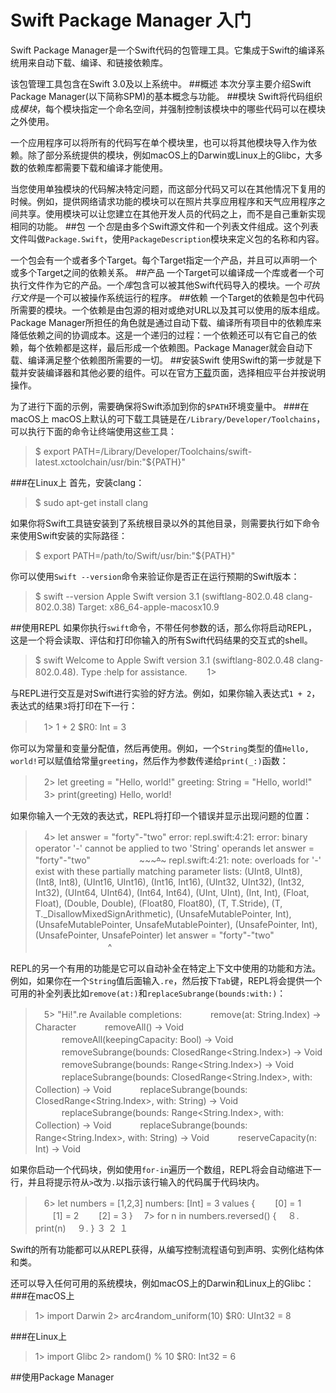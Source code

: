 # Swift Package Manager 入门
Swift Package Manager是一个Swift代码的包管理工具。它集成于Swift的编译系统用来自动下载、编译、和链接依赖库。

该包管理工具包含在Swift 3.0及以上系统中。
##概述
本次分享主要介绍Swift Package Manager(以下简称SPM)的基本概念与功能。
##模块
Swift将代码组织成*模块*，每个模块指定一个命名空间，并强制控制该模块中的哪些代码可以在模块之外使用。

一个应用程序可以将所有的代码写在单个模块里，也可以将其他模块导入作为依赖。除了部分系统提供的模块，例如macOS上的Darwin或Linux上的Glibc，大多数的依赖库都需要下载和编译才能使用。

当您使用单独模块的代码解决特定问题，而这部分代码又可以在其他情况下复用的时候。例如，提供网络请求功能的模块可以在照片共享应用程序和天气应用程序之间共享。使用模块可以让您建立在其他开发人员的代码之上，而不是自己重新实现相同的功能。
##包
一个*包*是由多个Swift源文件和一个列表文件组成。这个列表文件叫做`Package.Swift`，使用`PackageDescription`模块来定义包的名称和内容。

一个包会有一个或者多个Target。每个Target指定一个产品，并且可以声明一个或多个Target之间的依赖关系。
##产品
一个Target可以编译成一个库或者一个可执行文件作为它的产品。一个*库*包含可以被其他Swift代码导入的模块。一个*可执行文件*是一个可以被操作系统运行的程序。
##依赖
一个Target的依赖是包中代码所需要的模块。一个依赖是由包源的相对或绝对URL以及其可以使用的版本组成。Package Manager所担任的角色就是通过自动下载、编译所有项目中的依赖库来降低依赖之间的协调成本。这是一个递归的过程：一个依赖还可以有它自己的依赖，每个依赖都是这样，最后形成一个依赖图。Package Manager就会自动下载、编译满足整个依赖图所需要的一切。
##安装Swift
使用Swift的第一步就是下载并安装编译器和其他必要的组件。可以在官方[下载](https://swift.org/download/)页面，选择相应平台并按说明操作。

为了进行下面的示例，需要确保将Swift添加到你的`$PATH`环境变量中。
###在macOS上
macOS上默认的可下载工具链是在`/Library/Developer/Toolchains`，可以执行下面的命令让终端使用这些工具：
>\$ export PATH=/Library/Developer/Toolchains/swift-latest.xctoolchain/usr/bin:"${PATH}"

###在Linux上
首先，安装clang：
> \$ sudo apt-get install clang

如果你将Swift工具链安装到了系统根目录以外的其他目录，则需要执行如下命令来使用Swift安装的实际路径：
> \$ export PATH=/path/to/Swift/usr/bin:"${PATH}"

你可以使用`Swift --version`命令来验证你是否正在运行预期的Swift版本：
> \$ swift --version
> Apple Swift version 3.1 (swiftlang-802.0.48 clang-802.0.38)
> Target: x86_64-apple-macosx10.9

##使用REPL
如果你执行`swift`命令，不带任何参数的话，那么你将启动REPL，这是一个将会读取、评估和打印你输入的所有Swift代码结果的交互式的shell。
> \$ swift
> Welcome to Apple Swift version 3.1 (swiftlang-802.0.48 clang-802.0.48). Type :help for assistance.
> 　　1>

与REPL进行交互是对Swift进行实验的好方法。例如，如果你输入表达式`1 + 2`，表达式的结果`3`将打印在下一行：
> 　1> 1 + 2
> $R0: Int = 3

你可以为常量和变量分配值，然后再使用。例如，一个`String`类型的值`Hello, world!`可以赋值给常量`greeting`，然后作为参数传递给`print(_:)`函数：
> 　2> let greeting = "Hello, world!"
> greeting: String = "Hello, world!"
> 　3> print(greeting)
> Hello, world!

如果你输入一个无效的表达式，REPL将打印一个错误并显示出现问题的位置：
> 　4> let answer = "forty"-"two"
> error: repl.swift:4:21: error: binary operator '-' cannot be applied to two 'String' operands
> let answer = "forty"-"two"
> 　　　　　 ~~~~~~~^~~~~~
> repl.swift:4:21: note: overloads for '-' exist with these partially matching parameter lists: (UInt8, UInt8), (Int8, Int8), (UInt16, UInt16), (Int16, Int16), (UInt32, UInt32), (Int32, Int32), (UInt64, UInt64), (Int64, Int64), (UInt, UInt), (Int, Int), (Float, Float), (Double, Double), (Float80, Float80), (T, T.Stride), (T, T._DisallowMixedSignArithmetic), (UnsafeMutablePointer<Pointee>, Int), (UnsafeMutablePointer<Pointee>, UnsafeMutablePointer<Pointee>), (UnsafePointer<Pointee>, Int), (UnsafePointer<Pointee>, UnsafePointer<Pointee>)
> let answer = "forty"-"two"
> 　　　　　　 　　^

REPL的另一个有用的功能是它可以自动补全在特定上下文中使用的功能和方法。例如，如果你在一个`String`值后面输入`.re`，然后按下`Tab`键，REPL将会提供一个可用的补全列表比如`remove(at:)`和`replaceSubrange(bounds:with:)`：
> 　5> "Hi!".re
> Available completions:
> 　　　remove(at: String.Index) -> Character
> 　　　removeAll() -> Void
> 　　　removeAll(keepingCapacity: Bool) -> Void
> 　　　removeSubrange(bounds: ClosedRange<String.Index>) -> Void
> 　　　removeSubrange(bounds: Range<String.Index>) -> Void
> 　　　replaceSubrange(bounds: ClosedRange<String.Index>, with: Collection) -> Void
> 　　　replaceSubrange(bounds: ClosedRange<String.Index>, with: String) -> Void
> 　　　replaceSubrange(bounds: Range<String.Index>, with: Collection) -> Void
> 　　　replaceSubrange(bounds: Range<String.Index>, with: String) -> Void
> 　　　reserveCapacity(n: Int) -> Void

如果你启动一个代码块，例如使用`for-in`遍历一个数组，REPL将会自动缩进下一行，并且将提示符从`>`改为`.`以指示该行输入的代码属于代码块内。
> 　6> let numbers = [1,2,3]
> numbers: [Int] = 3 values {
> 　　[0] = 1
> 　　[1] = 2
> 　　[2] = 3
> }
> 　7> for n in numbers.reversed() {
> 　８.　　　　print(n)
> 　９. }
> ３
> ２
> １

Swift的所有功能都可以从REPL获得，从编写控制流程语句到声明、实例化结构体和类。

还可以导入任何可用的系统模块，例如macOS上的Darwin和Linux上的Glibc：
###在macOS上
> 1> import Darwin
> 2> arc4random_uniform(10)
> $R0: UInt32 = 8

###在Linux上
> 1> import Glibc
> 2> random() % 10
> $R0: Int32 = 6

##使用Package Manager



